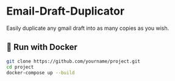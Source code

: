 # Email-Draft-Duplicator
Easily duplicate any gmail draft into as many copies as you wish.


## 🐳 Run with Docker

```bash
git clone https://github.com/yourname/project.git
cd project
docker-compose up --build